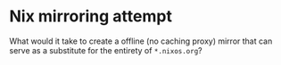 # Nix mirroring attempt

What would it take to create a offline (no caching proxy) mirror that can serve as a substitute for the entirety of `*.nixos.org`?
